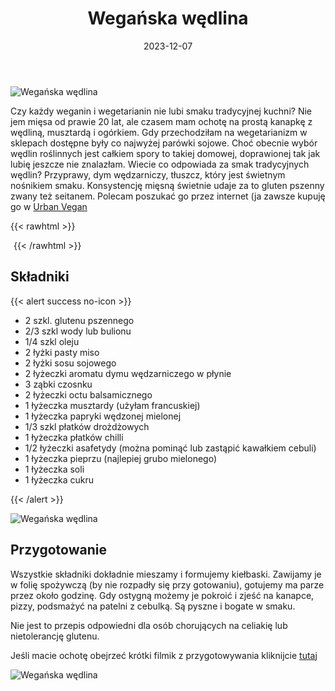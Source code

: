 ﻿---
title: "Wegańska wędlina"
date: 2023-12-07
categories:
- inne
tags:
- seitan
- wędlina
- wegańskie
- bez laktozy
- bez jajek
thumbnailImagePosition: "top"
---
![Wegańska wędlina](/img/Weganska-wedlina/Weganska-wedlina-1.jpg)

Czy każdy weganin i wegetarianin nie lubi smaku tradycyjnej kuchni? Nie jem mięsa od prawie 20 lat, ale czasem mam ochotę na prostą kanapkę z wędliną, musztardą i ogórkiem. Gdy przechodziłam na wegetarianizm w sklepach dostępne były co najwyżej parówki sojowe. Choć obecnie wybór wędlin roślinnych jest całkiem spory to takiej domowej, doprawionej tak jak lubię jeszcze nie znalazłam. Wiecie co odpowiada za smak tradycyjnych wędlin? Przyprawy, dym wędzarniczy, tłuszcz, który jest świetnym nośnikiem smaku. Konsystencję mięsną świetnie udaje za to gluten pszenny zwany też seitanem. Polecam poszukać go przez internet (ja zawsze kupuję go w  [Urban Vegan](https://www.urbanvegan.pl/)

<!--more-->

{{< rawhtml >}}
<div id="ceneoaffcontainer624479"></div><a id="ceneoaff-logo" title="Ceneo.pl" href="https://www.ceneo.pl/#pid=26977&crid=624479&cid=46110" rel="nofollow"><img style="border:0;width:1px;height:1px;" src="//image.ceneostatic.pl/data/custom_images/4917/custom_image.png" alt="Ceneo.pl" /></a><script type="text/javascript" charset="utf-8">	if (typeof CeneoAPOptions == "undefined" || CeneoAPOptions == null)	{	var CeneoAPOptions = new Array(); 	stamp = parseInt(new Date().getTime()/86400, 10);	var script = document.createElement("script");	script.setAttribute("type", "text/javascript");	script.setAttribute("src", "//partnerzyapi.ceneo.pl/External/ap.js?"+stamp);	script.setAttribute("charset", "utf-8");	var head = document.getElementsByTagName("head")[0];	head.appendChild(script);	}	CeneoAPOptions[CeneoAPOptions.length] =	{		ad_creation: 624479,		ad_channel: 46110,		ad_partner: 26977,		ad_type: 1,		ad_content: '1767,3528,4496',		ad_format: 1,		ad_newpage: true,		ad_basket: false,		ad_container: 'ceneoaffcontainer624479',		ad_formatTypeId: 1,		ad_contextual: false, 		ad_recommended: false, 		ad_showRank: false 	};</script>
{{< /rawhtml >}}

## Składniki
{{< alert success no-icon >}}
- 2 szkl. glutenu pszennego
- 2/3 szkl wody lub bulionu
- 1/4 szkl oleju
- 2 łyżki pasty miso
- 2 łyżki sosu sojowego
- 2 łyżeczki aromatu dymu wędzarniczego w płynie
- 3 ząbki czosnku
- 2 łyżeczki octu balsamicznego
- 1 łyżeczka musztardy (użyłam francuskiej)
- 1 łyżeczka papryki wędzonej mielonej
- 1/3 szkl płatków drożdżowych
- 1 łyżeczka płatków chilli
- 1/2 łyżeczki asafetydy (można pominąć lub zastąpić kawałkiem cebuli)
- 1 łyżeczka pieprzu (najlepiej grubo mielonego)
- 1 łyżeczka soli
- 1 łyżeczka cukru


{{< /alert >}}

![Wegańska wędlina](/img/Weganska-wedlina/Weganska-wedlina-2.jpg)

## Przygotowanie
Wszystkie składniki dokładnie mieszamy i formujemy kiełbaski. Zawijamy je w folię spożywczą (by nie rozpadły się przy gotowaniu), gotujemy ma parze przez około godzinę. Gdy ostygną możemy je pokroić i zjeść na kanapce, pizzy, podsmażyć na patelni z cebulką. Są pyszne i bogate w smaku.

Nie jest to przepis odpowiedni dla osób chorujących na celiakię lub nietolerancję glutenu.

Jeśli macie ochotę obejrzeć krótki filmik z przygotowywania kliknijcie [tutaj](https://www.instagram.com/reel/C0L3uwhIw2t/?utm_source=ig_web_copy_link&igshid=MzRlODBiNWFlZA==)

![Wegańska wędlina](/img/Weganska-wedlina/Weganska-wedlina-3.jpg)